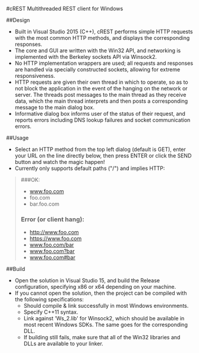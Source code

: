#cREST
Multithreaded REST client for Windows

##Design
* Built in Visual Studio 2015 (C++), cREST performs simple HTTP requests with the most common HTTP methods, and displays the corresponding responses. 
* The core and GUI are written with the Win32 API, and networking is implemented with the Berkeley sockets API via Winsock2.
* No HTTP implementation wrappers are used; all requests and responses are handled via specially constructed sockets, allowing for extreme responsiveness.
* HTTP requests are given their own thread in which to operate, so as to not block the application in the event of the hanging on the network or server. The threads post messages to the main thread as they receive data, which the main thread interprets and then posts a corresponding message to the main dialog box.
* Informative dialog box informs user of the status of their request, and reports errors including DNS lookup failures and socket communication errors.

##Usage
* Select an HTTP method from the top left dialog (default is GET), enter your URL on the line directly below, then press ENTER or click the SEND button and watch the magic happen!
* Currently only supports default paths ("/") and implies HTTP:
>###OK:
>* www.foo.com
>* foo.com
>* bar.foo.com
>### Error (or client hang):
>* http://www.foo.com
>* https://www.foo.com
>* www.foo.com/bar
>* www.foo.com?bar
>* www.foo.com#bar

>

##Build
* Open the solution in Visual Studio 15, and build the Release configuration, specifying x86 or x64 depending on your machine.
* If you cannot open the solution, then the project can be compiled with the following specifications:
  - Should compile & link successfully in most Windows environments.
  - Specify C++11 syntax.
  - Link against 'Ws_2.lib' for Winsock2, which should be available in most recent Windows SDKs. The same goes for the corresponding DLL.
  - If building still fails, make sure that all of the Win32 libraries and DLLs are available to your linker.
